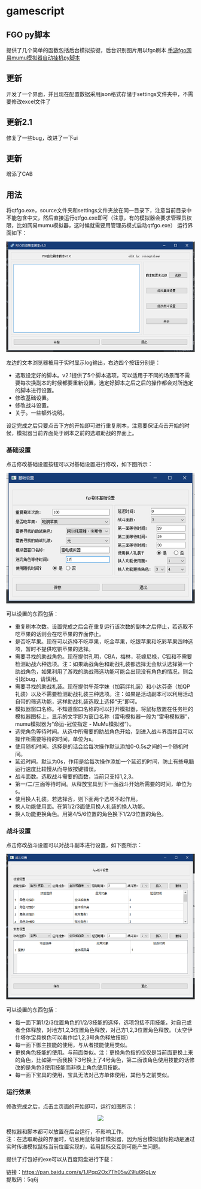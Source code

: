 # gamescript
## FGO py脚本
提供了几个简单的函数包括后台模拟按键，后台识别图片用以fgo刷本
[手游fgo网易mumu模拟器自动挂机py脚本](http://conceptclear.cn/mobilegame/2020/06/17/MobileGame-fgo-py.html)

## 更新
开发了一个界面，并且现在配置数据采用json格式存储于settings文件夹中，不需要修改excel文件了
## 更新2.1
修复了一些bug，改进了一下ui                                  
## 更新
增添了CAB

## 用法
将qtfgo.exe，source文件夹和settings文件夹放在同一目录下，注意当前目录中不能包含中文，然后直接运行qtfgo.exe即可（注意，有的模拟器会要求管理员权限，比如网易mumu模拟器，这时候就需要用管理员模式启动qtfgo.exe）
运行界面如下：                                  

<div align="center"><img  src="https://github.com/conceptclear/gamescript/raw/master/image/main_ui.png"></div>     

左边的文本浏览器被用于实时显示log输出，右边四个按钮分别是：                                  

- 选取设定好的脚本。v2.1提供了5个脚本选项，可以适用于不同的场景而不需要每次换副本的时候都要重新设置，选定好脚本之后之后的操作都会对所选定的脚本进行设置。                                  
- 修改基础设置。                                  
- 修改战斗设置。                                  
- 关于。一些额外说明。                                  

设定完成之后只要点击下方的开始即可进行重复刷本，注意要保证点击开始的时候，模拟器当前界面处于刷本之前的选取助战的界面上。                                  

### 基础设置
点击修改基础设置按钮可以对基础设置进行修改，如下图所示：                                  

<div align="center"><img  src="https://github.com/conceptclear/gamescript/raw/master/image/settings_ui.png"></div>     

可以设置的东西包括：                                  

- 重复刷本次数。设置完成之后会在重复运行该次数的副本之后停止，若选取不吃苹果的话则会在吃苹果的界面停止。                                  
- 是否吃苹果。现在可以选择不吃苹果，吃金苹果，吃银苹果和吃彩苹果四种选项，暂时不提供吃铜苹果的选择。                                  
- 需要寻找的助战角色。现在提供孔明，CBA，梅林，花嫁尼禄，C狐和不需要检测助战六种选项。注：如果助战角色和助战礼装都选择无会默认选择第一个助战角色，如果利用了游戏的助战筛选功能可能会出现没有角色的情况，则会引起bug，请慎用。                                  
- 需要寻找的助战礼装。现在提供午茶学妹（加羁绊礼装）和小达芬奇（加QP礼装）以及不需要检测助战礼装三种选项。注：如果是活动副本可以利用活动自带的筛选功能，这样助战礼装选取上选择“无”即可。                                  
- 模拟器窗口名称。不知道窗口名称的可以打开模拟器，将鼠标放置在任务栏的模拟器图标上，显示的文字即为窗口名称（雷电模拟器一般为“雷电模拟器”，mumu模拟器为“命运-冠位指定 - MuMu模拟器”）。                                  
- 选完角色等待时间。从选中所需要的助战角色开始，到进入战斗界面并且可以操作所需要等待的时间，单位为s。                                  
- 使用随机时间。选择是的话会给每次操作默认添加0-0.5s之间的一个随机时间。                                  
- 延迟时间。默认为0s，作用是给每次操作添加一个延迟的时间，防止有些电脑运行速度比较慢从而导致按键错误。                                  
- 战斗面数。选取战斗需要的面数，当前只支持1,2,3。                                  
- 第一/二/三面等待时间。从释放宝具到下一面战斗开始所需要的时间，单位为s。                                  
- 使用换人礼装。若选择否，则下面两个选项不起作用。                                  
- 换人功能使用面。在第1/2/3面使用换人礼装的换人功能。                                  
- 换人功能更换角色。用第4/5/6位置的角色换下1/2/3位置的角色。                                  

### 战斗设置
点击修改战斗设置可以对战斗副本进行设置，如下图所示：                                  

<div align="center"><img  src="https://github.com/conceptclear/gamescript/raw/master/image/fight_ui.png"></div>     

可以设置的东西包括：                                  

- 每一面下第1/2/3位置角色的1/2/3技能的选择，选项包括不用技能，对自己或者全体释放，对地方1,2,3位置角色释放，对己方1,2,3位置角色释放。（太空伊什塔尔宝具换色可以看作给1,2,3号角色释放技能）                                  
- 每一面下御主技能的使用，与从者技能使用类似。                                  
- 更换角色技能的使用。与前面类似。注：更换角色指的仅仅是当前面更换上来的角色，比如第一面我换下3号换上了4号角色，第二面该角色使用技能的话修改的是角色3使用技能而非换上角色使用技能。                                  
- 每一面下宝具的使用，宝具无法对己方单体使用，其他与之前类似。                                  

### 运行效果
修改完成之后，点击主页面的开始即可，运行如图所示：                                  

<div align="center"><img  src="https://github.com/conceptclear/gamescript/raw/master/image/example.png"></div>     

模拟器和脚本都可以放置在后台运行，不影响工作。                                                              
注：在选取助战的界面时，切忌用鼠标操作模拟器，因为后台模拟鼠标拖动是通过实时传递模拟鼠标当前位置实现的，若用鼠标交互则可能产生问题。                                  

提供了打包好的exe可以从百度网盘进行下载：                                  

链接：https://pan.baidu.com/s/1JPqg2Ox7Th05wZ9lu6KgLw                    
提取码：5q6j                           